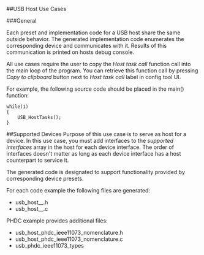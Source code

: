 ##USB Host Use Cases

###General

Each preset and implementation code for a USB host share the same outside behavior. The generated implementation code enumerates the corresponding device and communicates with it. Results of this communication is printed on hosts debug console. 

All use cases require the user to copy the *Host task call* function call into the main loop of the program. You can retrieve this function call by pressing *Copy to clipboard* button next to *Host task call* label in config tool UI.

For example, the following source code should be placed in the main() function:

    while(1) 
    {
        USB_HostTasks();
    }  


##Supported Devices
Purpose of this use case is to serve as host for a device. In this use case, you must add interfaces to the *supported interfaces* array in the host for each device interface. The order of interfaces doesn't matter as long as each device interface has a host counterpart to service it.

The generated code is designated to support functionality provided by corresponding device presets.

For each code example the following files are generated:
* usb_host_<interface number>_<interface name>.h
* usb_host_<interface number>_<interface name>.c

PHDC example provides additional files:
* usb_host_phdc_ieee11073_nomenclature.h
* usb_host_phdc_ieee11073_nomenclature.c
* usb_phdc_ieee11073_types

